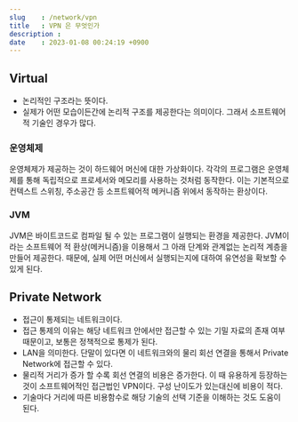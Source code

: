 ```yaml
---
slug    : /network/vpn
title   : VPN 은 무엇인가
description : 
date    : 2023-01-08 00:24:19 +0900
---
```


## Virtual
- 논리적인 구조라는 뜻이다. 
- 실제가 어떤 모습이든간에 논리적 구조를 제공한다는 의미이다. 그래서 소프트웨어적 기술인 경우가 많다. 

### 운영체제
운영체제가 제공하는 것이 하드웨어 머신에 대한 가상화이다. 각각의 프로그램은 운영체제를 통해 독립적으로 프로세서와 메모리를 사용하는 것처럼 동작한다. 이는 기본적으로 컨텍스트 스위칭, 주소공간 등 소프트웨어적 메커니즘 위에서 동작하는 환상이다. 

### JVM
JVM은 바이트코드로 컴파일 될 수 있는 프로그램이 실행되는 환경을 제공한다. JVM이라는 소프트웨어 적 환상(메커니즘)을 이용해서 그 아래 단계와 관계없는 논리적 계층을 만들어 제공한다. 때문에, 실제 어떤 머신에서 실행되는지에 대하여 유연성을 확보할 수 있게 된다. 

## Private Network
- 접근이 통제되는 네트워크이다. 
- 접근 통제의 이유는 해당 네트워크 안에서만 접근할 수 있는 기밀 자료의 존재 여부 때문이고, 보통은 정책적으로 통제가 된다. 
- LAN을 의미한다. 단말이 있다면 이 네트워크와의 물리 회선 연결을 통해서 Private Network에 접근할 수 있다. 
- 물리적 거리가 증가 할 수록 회선 연결의 비용은 증가한다. 이 때 유용하게 등장하는 것이 소프트웨어적인 접근법인 VPN이다. 구성 난이도가 있는대신에 비용이 적다. 
- 기술마다 거리에 따른 비용함수로 해당 기술의 선택 기준을 이해하는 것도 도움이 된다. 
